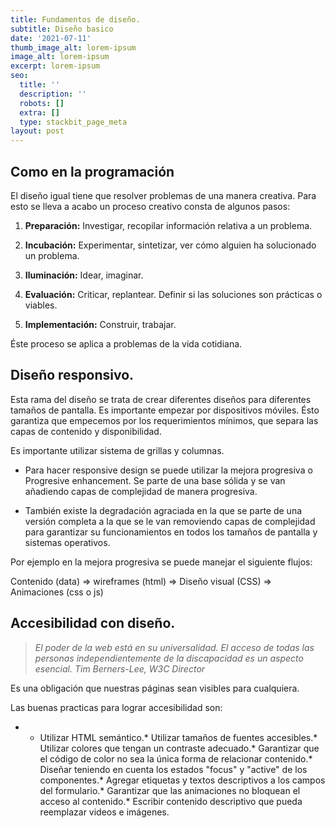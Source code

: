 ```yaml
---
title: Fundamentos de diseño.
subtitle: Diseño basico
date: '2021-07-11'
thumb_image_alt: lorem-ipsum
image_alt: lorem-ipsum
excerpt: lorem-ipsum
seo:
  title: ''
  description: ''
  robots: []
  extra: []
  type: stackbit_page_meta
layout: post
---
```

## Como en la programación

El diseño igual tiene que resolver problemas de una manera creativa. Para esto se lleva a acabo un proceso creativo consta de algunos pasos:

1.  **Preparación:** Investigar, recopilar información relativa a un problema.

2.  **Incubación:** Experimentar, sintetizar, ver cómo alguien ha solucionado un problema.

3.  **Iluminación:** Idear, imaginar.

4.  **Evaluación:** Criticar, replantear. Definir si las  soluciones son prácticas o viables.

5.  **Implementación:** Construir, trabajar.

Éste proceso se aplica a problemas de la vida cotidiana.

## Diseño responsivo.

Esta rama del diseño se trata de crear diferentes diseños para diferentes tamaños de pantalla. Es importante empezar por dispositivos móviles. Ésto garantiza que empecemos por los requerimientos mínimos, que separa las capas de contenido y disponibilidad.

Es importante utilizar sistema de grillas y columnas.

*   Para hacer responsive design se puede utilizar la mejora progresiva o Progresive enhancement.  Se parte de una base sólida y se van añadiendo capas de complejidad de manera progresiva.

*   También existe la degradación agraciada en la que se parte de una versión completa a la que se le van removiendo capas de complejidad para garantizar su funcionamientos en todos los tamaños de pantalla y sistemas operativos.

Por ejemplo en la mejora progresiva se puede manejar el siguiente flujos:

Contenido (data) ⇒ wireframes (html) ⇒ Diseño visual (CSS) ⇒ Animaciones (css o js)

## Accesibilidad con diseño.

> *El poder de la web está en su universalidad. El acceso de todas las personas independientemente de la discapacidad es un aspecto esencial. Tim Berners-Lee, W3C Director*

Es una obligación que nuestras páginas sean visibles para cualquiera.

Las buenas practicas para lograr accesibilidad son: 

*   *   Utilizar HTML semántico.*   Utilizar tamaños de fuentes accesibles.*   Utilizar colores que tengan un contraste adecuado.*   Garantizar que el código de color no sea la única forma de relacionar contenido.*   Diseñar teniendo en cuenta los estados "focus" y "active" de los componentes.*   Agregar etiquetas y textos descriptivos a los campos del formulario.*   Garantizar que las animaciones no bloquean el acceso al contenido.*   Escribir contenido descriptivo que pueda reemplazar videos e imágenes.


